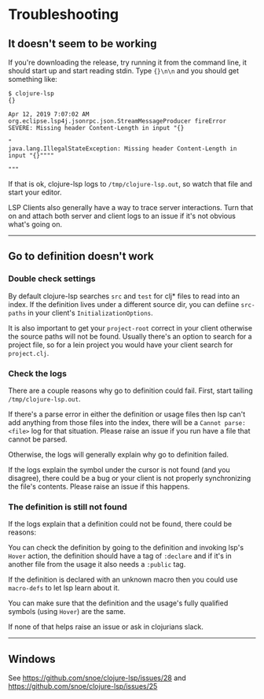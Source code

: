 # Troubleshooting

## It doesn't seem to be working

If you're downloading the release, try running it from the command line, it should start up and start reading stdin.
Type `{}\n\n` and you should get something like:

```
$ clojure-lsp
{}

Apr 12, 2019 7:07:02 AM org.eclipse.lsp4j.jsonrpc.json.StreamMessageProducer fireError
SEVERE: Missing header Content-Length in input "{}

"
java.lang.IllegalStateException: Missing header Content-Length in input "{}""""

"""
```

If that is ok, clojure-lsp logs to `/tmp/clojure-lsp.out`, so watch that file and start your editor.

LSP Clients also generally have a way to trace server interactions. Turn that on and attach both server and client logs to an issue if it's not obvious what's going on.

---
## Go to definition doesn't work

### Double check settings

By default clojure-lsp searches `src` and `test` for clj* files to read into an index.
If the definition lives under a different source dir, you can defiine `src-paths` in your client's `InitializationOptions`.

It is also important to get your `project-root` correct in your client otherwise the source paths will not be found.
Usually there's an option to search for a project file, so for a lein project you would have your client search for `project.clj`.

### Check the logs

There are a couple reasons why go to definition could fail. First, start tailing `/tmp/clojure-lsp.out`.

If there's a parse error in either the definition or usage files then lsp can't add anything from those files into the index, there will be a `Cannot parse: <file>` log for that situation. Please raise an issue if you run have a file that cannot be parsed.

Otherwise, the logs will generally explain why go to definition failed.

If the logs explain the symbol under the cursor is not found (and you disagree), there could be a bug or your client is not properly synchronizing the file's contents. Please raise an issue if this happens.

### The definition is still not found

If the logs explain that a definition could not be found, there could be reasons:

You can check the definition by going to the definition and invoking lsp's `Hover` action, the definition should have a tag of `:declare` and if it's in another file from the usage it also needs a `:public` tag.

If the definition is declared with an unknown macro then you could use `macro-defs` to let lsp learn about it.

You can make sure that the definition and the usage's fully qualified symbols (using `Hover`) are the same.

If none of that helps raise an issue or ask in clojurians slack.

---
## Windows

See https://github.com/snoe/clojure-lsp/issues/28 and https://github.com/snoe/clojure-lsp/issues/25